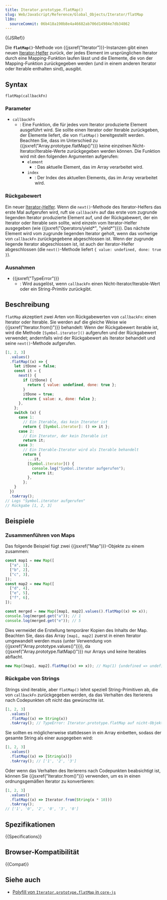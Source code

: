 ```yaml
---
title: Iterator.prototype.flatMap()
slug: Web/JavaScript/Reference/Global_Objects/Iterator/flatMap
l10n:
  sourceCommit: 06b418a190b8e4a46682ab706d14984e7db34862
---
```


{{JSRef}}

Die **`flatMap()`**-Methode von {{jsxref("Iterator")}}-Instanzen gibt einen neuen [Iterator-Helfer](/de/docs/Web/JavaScript/Reference/Global_Objects/Iterator#iterator_helpers) zurück, der jedes Element im ursprünglichen Iterator durch eine Mapping-Funktion laufen lässt und die Elemente, die von der Mapping-Funktion zurückgegeben werden (und in einem anderen Iterator oder Iterable enthalten sind), ausgibt.

## Syntax

```js-nolint
flatMap(callbackFn)
```

### Parameter

- `callbackFn`
  - : Eine Funktion, die für jedes vom Iterator produzierte Element ausgeführt wird. Sie sollte einen Iterator oder Iterable zurückgeben, der Elemente liefert, die von `flatMap()` bereitgestellt werden. Beachten Sie, dass im Unterschied zu {{jsxref("Array.prototype.flatMap()")}} keine einzelnen Nicht-Iterator/Iterable-Werte zurückgegeben werden können. Die Funktion wird mit den folgenden Argumenten aufgerufen:
    - `element`
      - : Das aktuelle Element, das im Array verarbeitet wird.
    - `index`
      - : Der Index des aktuellen Elements, das im Array verarbeitet wird.

### Rückgabewert

Ein neuer [Iterator-Helfer](/de/docs/Web/JavaScript/Reference/Global_Objects/Iterator#iterator_helpers). Wenn die `next()`-Methode des Iterator-Helfers das erste Mal aufgerufen wird, ruft sie `callbackFn` auf das erste vom zugrunde liegenden Iterator produzierte Element auf, und der Rückgabewert, der ein Iterator oder Iterable sein sollte, wird einzeln vom Iterator-Helfer ausgegeben (wie {{jsxref("Operators/yield*", "yield*")}}). Das nächste Element wird vom zugrunde liegenden Iterator geholt, wenn das vorherige von `callbackFn` zurückgegebene abgeschlossen ist. Wenn der zugrunde liegende Iterator abgeschlossen ist, ist auch der Iterator-Helfer abgeschlossen (die `next()`-Methode liefert `{ value: undefined, done: true }`).

### Ausnahmen

- {{jsxref("TypeError")}}
  - : Wird ausgelöst, wenn `callbackFn` einen Nicht-Iterator/Iterable-Wert oder ein String-Primitiv zurückgibt.

## Beschreibung

`flatMap` akzeptiert zwei Arten von Rückgabewerten von `callbackFn`: einen Iterator oder Iterable. Sie werden auf die gleiche Weise wie {{jsxref("Iterator.from()")}} behandelt: Wenn der Rückgabewert iterable ist, wird die Methode `[Symbol.iterator]()` aufgerufen und der Rückgabewert verwendet; andernfalls wird der Rückgabewert als Iterator behandelt und seine `next()`-Methode aufgerufen.

```js
[1, 2, 3]
  .values()
  .flatMap((x) => {
    let itDone = false;
    const it = {
      next() {
        if (itDone) {
          return { value: undefined, done: true };
        }
        itDone = true;
        return { value: x, done: false };
      },
    };
    switch (x) {
      case 1:
        // Ein Iterable, das kein Iterator ist
        return { [Symbol.iterator]: () => it };
      case 2:
        // Ein Iterator, der kein Iterable ist
        return it;
      case 3:
        // Ein Iterable-Iterator wird als Iterable behandelt
        return {
          ...it,
          [Symbol.iterator]() {
            console.log("Symbol.iterator aufgerufen");
            return it;
          },
        };
    }
  })
  .toArray();
// Logs "Symbol.iterator aufgerufen"
// Rückgabe [1, 2, 3]
```

## Beispiele

### Zusammenführen von Maps

Das folgende Beispiel fügt zwei {{jsxref("Map")}}-Objekte zu einem zusammen:

```js
const map1 = new Map([
  ["a", 1],
  ["b", 2],
  ["c", 3],
]);
const map2 = new Map([
  ["d", 4],
  ["e", 5],
  ["f", 6],
]);

const merged = new Map([map1, map2].values().flatMap((x) => x));
console.log(merged.get("a")); // 1
console.log(merged.get("e")); // 5
```

Dies vermeidet die Erstellung temporärer Kopien des Inhalts der Map. Beachten Sie, dass das Array `[map1, map2]` zuerst in einen Iterator umgewandelt werden muss (unter Verwendung von {{jsxref("Array.prototype.values()")}}), da {{jsxref("Array.prototype.flatMap()")}} nur Arrays und keine Iterables abflacht.

```js
new Map([map1, map2].flatMap((x) => x)); // Map(1) {undefined => undefined}
```

### Rückgabe von Strings

Strings sind iterable, aber `flatMap()` lehnt speziell String-Primitiven ab, die von `callbackFn` zurückgegeben werden, da das Verhalten des Iterierens nach Codepunkten oft nicht das gewünschte ist.

```js example-bad
[1, 2, 3]
  .values()
  .flatMap((x) => String(x))
  .toArray(); // TypeError: Iterator.prototype.flatMap auf nicht-Objekt aufgerufen
```

Sie sollten es möglicherweise stattdessen in ein Array einbetten, sodass der gesamte String als einer ausgegeben wird:

```js
[1, 2, 3]
  .values()
  .flatMap((x) => [String(x)])
  .toArray(); // ['1', '2', '3']
```

Oder wenn das Verhalten des Iterierens nach Codepunkten beabsichtigt ist, können Sie {{jsxref("Iterator.from()")}} verwenden, um es in einen ordnungsgemäßen Iterator zu konvertieren:

```js
[1, 2, 3]
  .values()
  .flatMap((x) => Iterator.from(String(x * 10)))
  .toArray();
// ['1', '0', '2', '0', '3', '0']
```

## Spezifikationen

{{Specifications}}

## Browser-Kompatibilität

{{Compat}}

## Siehe auch

- [Polyfill von `Iterator.prototype.flatMap` in `core-js`](https://github.com/zloirock/core-js#iterator-helpers)
